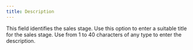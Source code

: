 ```yaml
---
title: Description
---
```



This field identifies the sales stage. Use this option to enter a suitable title for the sales stage. Use from 1 to 40 characters of any type to enter the description.
